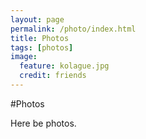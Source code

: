 ```yaml
---
layout: page
permalink: /photo/index.html
title: Photos
tags: [photos]
image:
  feature: kolague.jpg
  credit: friends
---
```


#Photos

Here be photos.
